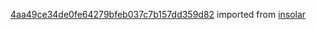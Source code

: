 [4aa49ce34de0fe64279bfeb037c7b157dd359d82](https://github.com/insolar/insolar/commit/4aa49ce34de0fe64279bfeb037c7b157dd359d82) imported from [insolar](https://github.com/insolar/insolar)
